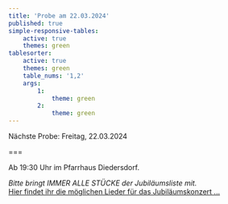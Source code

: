 ```yaml
---
title: 'Probe am 22.03.2024'
published: true
simple-responsive-tables:
    active: true
    themes: green
tablesorter:
    active: true
    themes: green
    table_nums: '1,2'
    args:
        1:
            theme: green
        2:
            theme: green
---
```


Nächste Probe: Freitag, 22.03.2024

===

Ab 19:30 Uhr im Pfarrhaus Diedersdorf.
<br/>

<i>Bitte bringt IMMER ALLE STÜCKE der Jubiläumsliste mit.</i>
<br/>
[<i class="fa fa-hand-o-right"></i> Hier findet ihr die möglichen Lieder für das Jubiläumskonzert ...](/choerchen-intern/choerchennoten/tag:Jubiläumskonzert%202025/query:Jubiläumskonzert%202025)
<br/>
<br/>
&nbsp;</br>



